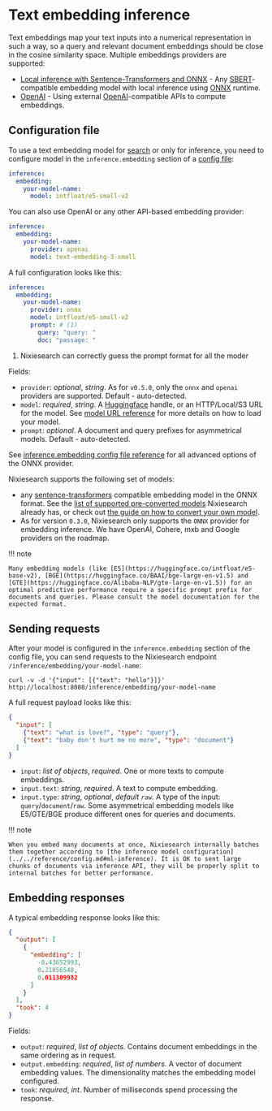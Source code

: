 # Text embedding inference

Text embeddings map your text inputs into a numerical representation in such a way, so a query and relevant document embeddings should be close in the cosine similarity space. Multiple embeddings providers are supported:

* [Local inference with Sentence-Transformers and ONNX](embeddings/sbert.md) - Any [SBERT](https://sbert.net)-compatible embedding model with local inference using [ONNX](https://onnxruntime.ai) runtime.
* [OpenAI](embeddings/openai.md) - Using external [OpenAI](https://platform.openai.com/docs/api-reference/embeddings/create)-compatible APIs to compute embeddings.

## Configuration file

To use a text embedding model for [search](../search/overview.md#search) or only for inference, you need to configure model in the `inference.embedding` section of a [config file](../../reference/config.md#ml-inference):

```yaml
inference:
  embedding:
    your-model-name:
      model: intfloat/e5-small-v2
```

You can also use OpenAI or any other API-based embedding provider:
```yaml
inference:
  embedding:
    your-model-name:
      provider: openai
      model: text-embedding-3-small
```

A full configuration looks like this:

```yaml
inference:
  embedding:
    your-model-name:
      provider: onnx
      model: intfloat/e5-small-v2
      prompt: # (1)
        query: "query: "
        doc: "passage: "
```

1. Nixiesearch can correctly guess the prompt format for all the moder

Fields:

* `provider`: *optional*, *string*. As for `v0.5.0`, only the `onnx` and `openai` providers are supported. Default - auto-detected.
* `model`: *required*, *string*. A [Huggingface](https://huggingface.co/models) handle, or an HTTP/Local/S3 URL for the model. See [model URL reference](../../reference/url.md) for more details on how to load your model.
* `prompt`: *optional*. A document and query prefixes for asymmetrical models. Default - auto-detected.

See [inference.embedding config file reference](../../reference/config.md#ml-inference) for all advanced options of the ONNX provider.

Nixiesearch supports the following set of models:

* any [sentence-transformers](https://sbert.net) compatible embedding model in the ONNX format. See the [list of supported pre-converted models](embeddings/sbert.md) Nixiesearch already has, or check out [the guide on how to convert your own model](../inference/embeddings/sbert.md#converting-your-own-model).
* As for version `0.3.0`, Nixiesearch only supports the `ONNX` provider for embedding inference. We have OpenAI, Cohere, mxb and Google providers on the roadmap.

!!! note

    Many embedding models (like [E5](https://huggingface.co/intfloat/e5-base-v2), [BGE](https://huggingface.co/BAAI/bge-large-en-v1.5) and [GTE](https://huggingface.co/Alibaba-NLP/gte-large-en-v1.5)) for an optimal predictive performance require a specific prompt prefix for documents and queries. Please consult the model documentation for the expected format.

## Sending requests

After your model is configured in the `inference.embedding` section of the config file, you can send requests to the Nixiesearch endpoint `/inference/embedding/your-model-name`:

```shell
curl -v -d '{"input": [{"text": "hello"}]}' http://localhost:8080/inference/embedding/your-model-name
```

A full request payload looks like this:

```json
{
  "input": [
    {"text": "what is love?", "type": "query"},
    {"text": "baby don't hurt me no more", "type": "document"}
  ]
}
```

* `input`: *list of objects*, *required*. One or more texts to compute embeddings.
* `input.text`: *string*, *required*. A text to compute embedding.
* `input.type`: *string*, *optional*, *default `raw`*. A type of the input: `query`/`document`/`raw`. Some asymmetrical embedding models like E5/GTE/BGE produce different ones for queries and documents. 

!!! note

    When you embed many documents at once, Nixiesearch internally batches them together according to [the inference model configuration](../../reference/config.md#ml-inference). It is OK to sent large chunks of documents via inference API, they will be properly split to internal batches for better performance.

## Embedding responses

A typical embedding response looks like this:

```json
{
  "output": [
    {
      "embedding": [
        -0.43652993,
        0.21856548,
        0.011309982
      ]
    }
  ],
  "took": 4
}
```

Fields:

* `output`: *required*, *list of objects*. Contains document embeddings in the same ordering as in request.
* `output.embedding`: *required*, *list of numbers*. A vector of document embedding values. The dimensionality matches the embedding model configured.
* `took`: *required*, *int*. Number of milliseconds spend processing the response.
